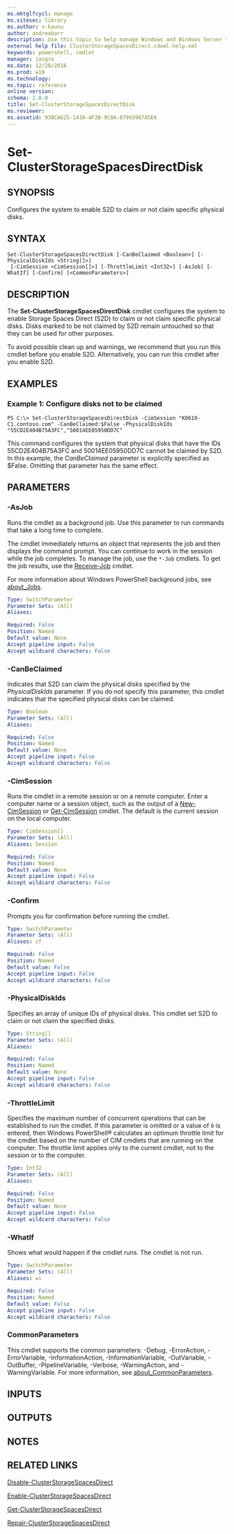 ```yaml
---
ms.mktglfcycl: manage
ms.sitesec: library
ms.author: v-kaunu
author: andreabarr
description: Use this topic to help manage Windows and Windows Server technologies with Windows PowerShell.
external help file: ClusterStorageSpacesDirect.cdxml-help.xml
keywords: powershell, cmdlet
manager: jasgro
ms.date: 12/20/2016
ms.prod: w10
ms.technology: 
ms.topic: reference
online version: 
schema: 2.0.0
title: Set-ClusterStorageSpacesDirectDisk
ms.reviewer:
ms.assetid: 938CA625-143A-4F2B-9C8A-87993987A5E6
---
```


# Set-ClusterStorageSpacesDirectDisk

## SYNOPSIS
Configures the system to enable S2D to claim or not claim specific physical disks.

## SYNTAX

```
Set-ClusterStorageSpacesDirectDisk [-CanBeClaimed <Boolean>] [-PhysicalDiskIds <String[]>]
 [-CimSession <CimSession[]>] [-ThrottleLimit <Int32>] [-AsJob] [-WhatIf] [-Confirm] [<CommonParameters>]
```

## DESCRIPTION
The **Set-ClusterStorageSpacesDirectDisk** cmdlet configures the system to enable Storage Spaces Direct (S2D) to claim or not claim specific physical disks.
Disks marked to be not claimed by S2D remain untouched so that they can be used for other purposes.

To avoid possible clean up and warnings, we recommend that you run this cmdlet before you enable S2D.
Alternatively, you can run this cmdlet after you enable S2D.

## EXAMPLES

### Example 1: Configure disks not to be claimed
```
PS C:\> Set-ClusterStorageSpacesDirectDisk -CimSession "K0619-C1.contoso.com" -CanBeClaimed:$False -PhysicalDiskIds "55CD2E404B75A3FC","50014EE05950DD7C"
```

This command configures the system that physical disks that have the IDs 55CD2E404B75A3FC and 50014EE05950DD7C cannot be claimed by S2D.
In this example, the *CanBeClaimed* parameter is explicitly specified as $False.
Omitting that parameter has the same effect.

## PARAMETERS

### -AsJob
Runs the cmdlet as a background job. Use this parameter to run commands that take a long time to complete. 

The cmdlet immediately returns an object that represents the job and then displays the command prompt. 
You can continue to work in the session while the job completes. 
To manage the job, use the `*-Job` cmdlets. 
To get the job results, use the [Receive-Job](http://go.microsoft.com/fwlink/?LinkID=113372) cmdlet. 

For more information about Windows PowerShell background jobs, see [about_Jobs](http://go.microsoft.com/fwlink/?LinkID=113251).

```yaml
Type: SwitchParameter
Parameter Sets: (All)
Aliases: 

Required: False
Position: Named
Default value: None
Accept pipeline input: False
Accept wildcard characters: False
```

### -CanBeClaimed
Indicates that S2D can claim the physical disks specified by the *PhysicalDiskIds* parameter.
If you do not specify this parameter, this cmdlet indicates that the specified physical disks can be claimed.

```yaml
Type: Boolean
Parameter Sets: (All)
Aliases: 

Required: False
Position: Named
Default value: None
Accept pipeline input: False
Accept wildcard characters: False
```

### -CimSession
Runs the cmdlet in a remote session or on a remote computer.
Enter a computer name or a session object, such as the output of a [New-CimSession](http://go.microsoft.com/fwlink/p/?LinkId=227967) or [Get-CimSession](http://go.microsoft.com/fwlink/p/?LinkId=227966) cmdlet.
The default is the current session on the local computer.

```yaml
Type: CimSession[]
Parameter Sets: (All)
Aliases: Session

Required: False
Position: Named
Default value: None
Accept pipeline input: False
Accept wildcard characters: False
```

### -Confirm
Prompts you for confirmation before running the cmdlet.

```yaml
Type: SwitchParameter
Parameter Sets: (All)
Aliases: cf

Required: False
Position: Named
Default value: False
Accept pipeline input: False
Accept wildcard characters: False
```

### -PhysicalDiskIds
Specifies an array of unique IDs of physical disks.
This cmdlet set S2D to claim or not claim the specified disks.

```yaml
Type: String[]
Parameter Sets: (All)
Aliases: 

Required: False
Position: Named
Default value: None
Accept pipeline input: False
Accept wildcard characters: False
```

### -ThrottleLimit
Specifies the maximum number of concurrent operations that can be established to run the cmdlet.
If this parameter is omitted or a value of `0` is entered, then Windows PowerShell® calculates an optimum throttle limit for the cmdlet based on the number of CIM cmdlets that are running on the computer.
The throttle limit applies only to the current cmdlet, not to the session or to the computer.

```yaml
Type: Int32
Parameter Sets: (All)
Aliases: 

Required: False
Position: Named
Default value: None
Accept pipeline input: False
Accept wildcard characters: False
```

### -WhatIf
Shows what would happen if the cmdlet runs.
The cmdlet is not run.

```yaml
Type: SwitchParameter
Parameter Sets: (All)
Aliases: wi

Required: False
Position: Named
Default value: False
Accept pipeline input: False
Accept wildcard characters: False
```

### CommonParameters
This cmdlet supports the common parameters: -Debug, -ErrorAction, -ErrorVariable, -InformationAction, -InformationVariable, -OutVariable, -OutBuffer, -PipelineVariable, -Verbose, -WarningAction, and -WarningVariable. For more information, see [about_CommonParameters](http://go.microsoft.com/fwlink/?LinkID=113216).

## INPUTS

## OUTPUTS

## NOTES

## RELATED LINKS

[Disable-ClusterStorageSpacesDirect](./Disable-ClusterStorageSpacesDirect.md)

[Enable-ClusterStorageSpacesDirect](./Enable-ClusterStorageSpacesDirect.md)

[Get-ClusterStorageSpacesDirect](./Get-ClusterStorageSpacesDirect.md)

[Repair-ClusterStorageSpacesDirect](./Repair-ClusterStorageSpacesDirect.md)

